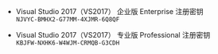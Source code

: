 - Visual Studio 2017（VS2017） 企业版 Enterprise 注册密钥  
`NJVYC-BMHX2-G77MM-4XJMR-6Q8QF`

- Visual Studio 2017（VS2017） 专业版 Professional 注册密钥  
`KBJFW-NXHK6-W4WJM-CRMQB-G3CDH`

